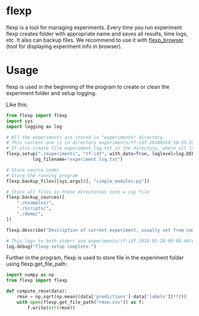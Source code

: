 # flexp  

flexp is a tool for managing experiments. Every time you run experiment flexp creates folder with appropriate name and 
saves all results, time logs, etc. It also can backup files. 
We recommend to use it with [flexp_browser](/flexp/browser) (tool for displaying experiment info in browser).


# Usage
flexp is used in the beginning of the program to create or clean the experiment folder and setup logging. 

Like this:
```python
from flexp import flexp
import sys
import logging as log

# All the experiments are stored in "experiments" directory.
# This current one is in directory experiments/tf-idf-20180518-10-35-25/
# It also create file experiment.log.txt in the directory, where all logging is stored.
flexp.setup("./experiments", "tf-idf", with_date=True, loglevel=log.DEBUG,
          log_filename="experiment.log.txt")

# Store source codes
# Store the running program
flexp.backup_files([sys.argv[0], "simple_modules.py"])

# Store all files in these directories into a zip file
flexp.backup_sources([
    "./examples/",
    "./scripts/",
    "./demo/",
])

flexp.describe("Description of current experiment, usually set from command line.")

# This logs to both stderr and experiments/tf-idf.2018-05-28-09-08-40/experiment.log.txt
log.debug("flexp setup complete.")
```

Further in the program, flexp is used to store file in the experiment folder using flexp.get_file_path:
```python
import numpy as np
from flexp import flexp

def compute_rmse(data):
    rmse = np.sqrt(np.mean((data['predictions']-data['labels'])**2))
    with open(flexp.get_file_path("rmse.csv")) as f:
        f.write(str(rmse))
```
